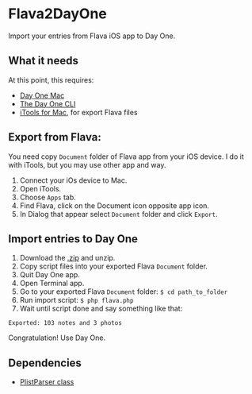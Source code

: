 # Flava2DayOne

Import your entries from Flava iOS app to Day One.

## What it needs

At this point, this requires:

* [Day One Mac](http://bit.ly/DayOne-Mac)
* [The Day One CLI](http://dayoneapp.com/tools/)
* [iTools for Mac](http://mac.itools.cn/english), for export Flava files

## Export from Flava:

You need copy `Document` folder of Flava app from your iOS device. I do it with iTools, but you may use other app and way.

1. Connect your iOs device to Mac.
2. Open iTools.
3. Choose `Apps` tab.
4. Find Flava, click on the Document icon opposite app icon.
5. In Dialog that appear select `Document` folder and click `Export`.

## Import entries to Day One

1. Download the [.zip](https://github.com/7foots/Flava2DayOne/archive/master.zip) and unzip.
2. Copy script files into your exported Flava `Document` folder.
3. Quit Day One app.
4. Open Terminal app.
5. Go to your exported Flava `Document` folder: `$ cd path_to_folder`
6. Run import script: `$ php flava.php`
7. Wait until script done and say something like that: 

``` Complete!
Exported: 103 notes and 3 photos 
```
Congratulation! Use Day One.

## Dependencies

* [PlistParser class](https://github.com/jsjohnst/php_class_lib)